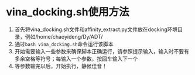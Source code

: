 # vina_docking.sh使用方法
1. 首先将vina_docking.sh文件和affinity_extract.py文件放在docking环境目录，例如/home/chaoyideng/Dy/ADT/
2. 通过`bash vina_docking.sh`命令运行该脚本
3. 开始需要输入一些参数来确保脚本正确运行，请参照提示输入，输入时不要有多余空格等符号；每输入一个参数，按回车输入下一个
4. 等参数输完以后，开始执行，静候佳音！
